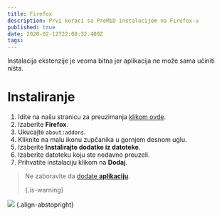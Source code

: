 ```yaml
---
title: Firefox
description: Prvi koraci sa PreMiD instalacijom na Firefox-u
published: true
date: 2020-02-12T22:08:32.409Z
tags:
---
```


Instalacija ekstenzije je veoma bitna jer aplikacija ne može sama učiniti ništa.

# Instaliranje
1. Idite na našu stranicu za preuzimanja [klikom ovde](https://premid.app/downloads).
2. Izaberite **Firefox**.
3. Ukucajte `about:addons`.
4. Kliknite na malu ikonu zupčanika u gornjem desnom uglu.
5. Izaberite **Instalirajte dodatke iz datoteke**.
6. Izaberite datoteku koju ste nedavno preuzeli.
7. Prihvatite instalaciju klikom na **Dodaj**.

> Ne zaboravite da [dodate **aplikaciju**](/install). 
> 
> {.is-warning}

![](https://img.icons8.com/color/2x/firefox.png) {.align-abstopright}